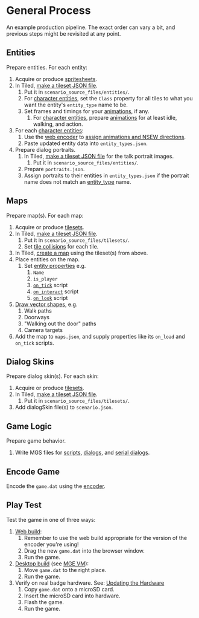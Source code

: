 # General Process

An example production pipeline. The exact order can vary a bit, and previous steps might be revisited at any point.

## Entities

Prepare entities. For each entity:

1. Acquire or produce [spritesheets](tilesets).
2. In Tiled, [make a tileset JSON file](tilesets#creating-a-tileset-json-file).
	1. Put it in `scenario_source_files/entities/`.
	2. For [character entities](entity_types#character-entity), set the `Class` property for all tiles to what you want the entity's `entity_type` name to be.
	3. Set frames and timings for your [animations](animations), if any.
		1. For [character entities](entity_types#character-entity), prepare [animations](animations) for at least idle, walking, and action.
3. For each [character entities](entity_types#character-entity):
	1. Use the [web encoder](encoder#web-encoder) to [assign animations and NSEW directions](entity_management_system).
	2. Paste updated entity data into `entity_types.json`.
4. Prepare dialog portraits.
	1. In Tiled, [make a tileset JSON file](tilesets#creating-a-tileset-json-file) for the talk portrait images.
		1. Put it in `scenario_source_files/entities/`.
	2. Prepare `portraits.json`.
	3. Assign portraits to their entities in `entity_types.json` if the portrait name does not match an [entity_type](entity_types#character-entity) name.

## Maps

Prepare map(s). For each map:

1. Acquire or produce [tilesets](tilesets).
2. In Tiled, [make a tileset JSON file](tilesets#creating-a-tileset-json-file).
	1. Put it in `scenario_source_files/tilesets/`.
	2. Set [tile collisions](tilesets#tile-collisions) for each tile.
3. In Tiled, [create a map](maps#creating-a-map-json-file) using the tileset(s) from above.
4. Place entities on the map.
	1. Set [entity properties](entities#entity-properties) e.g.
		1. `Name`
		2. `is_player`
		3. [`on_tick`](scripts#on_tick) script
		4. [`on_interact`](scripts#on_interact) script
		5. [`on_look`](scripts#on_look) script
5. [Draw vector shapes](vector_objects), e.g.
	1. Walk paths
	2. Doorways
	3. "Walking out the door" paths
	4. Camera targets
6. Add the map to `maps.json`, and supply properties like its `on_load` and `on_tick` scripts.

## Dialog Skins

Prepare dialog skin(s). For each skin:

1. Acquire or produce [tilesets](tilesets).
2. In Tiled, [make a tileset JSON file](tilesets#creating-a-tileset-json-file).
	1. Put it in `scenario_source_files/tilesets/`.
3. Add dialogSkin file(s) to `scenario.json`.

## Game Logic

Prepare game behavior.

1. Write MGS files for [scripts](scripts), [dialogs](dialogs), and [serial dialogs](serial_dialogs).

## Encode Game

Encode the `game.dat` using the [encoder](encoder).

## Play Test

Test the game in one of three ways:

1. [Web build](what_youll_need#web-build):
	1. Remember to use the web build appropriate for the version of the encoder you're using!
	2. Drag the new `game.dat` into the browser window.
	3. Run the game.
2. [Desktop build](what_youll_need#desktop-build) (see [MGE VM](mge_vm)):
	1. Move `game.dat` to the right place.
	2. Run the game.
3. Verify on real badge hardware. See: [Updating the Hardware](updating_the_hardware)
	1. Copy `game.dat` onto a microSD card.
	2. Insert the microSD card into hardware.
	3. Flash the game.
	4. Run the game.

